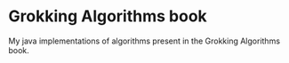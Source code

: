 # Grokking Algorithms book
My java implementations of algorithms present in the Grokking Algorithms book.

